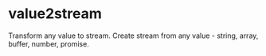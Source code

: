 # value2stream
Transform any value to stream. Create stream from any value - string, array, buffer, number, promise.
